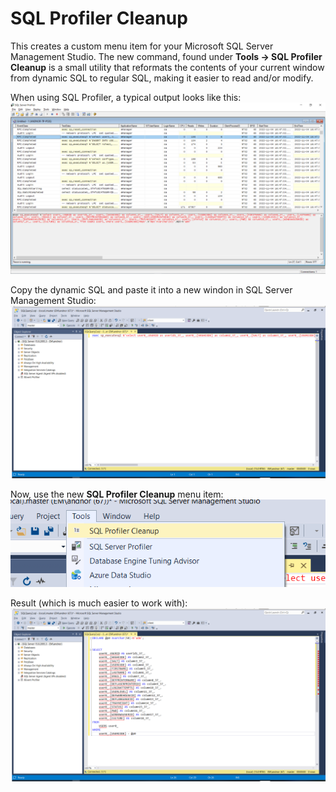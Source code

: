 # SQL Profiler Cleanup

This creates a custom menu item for your Microsoft SQL Server Management Studio. The new command, found under **Tools -> SQL Profiler Cleanup** is a small utility that reformats the contents of your current window from dynamic SQL to regular SQL, making it easier to read and/or modify.

When using SQL Profiler, a typical output looks like this:
![image](images/SqlProfilerCleanup-1.png)

Copy the dynamic SQL and paste it into a new windon in SQL Server Management Studio:
![image](images/SqlProfilerCleanup-2.png)

Now, use the new **SQL Profiler Cleanup** menu item:
![image](images/SqlProfilerCleanup-3.png)

Result (which is much easier to work with):
![image](images/SqlProfilerCleanup-4.png)
